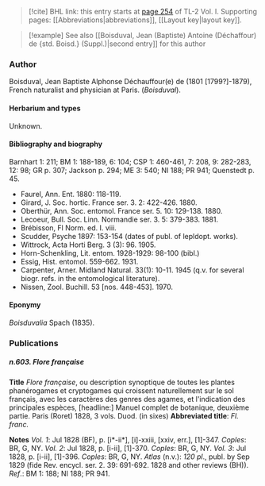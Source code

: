 > [!cite] BHL link: this entry starts at [page 254](https://www.biodiversitylibrary.org/item/103414#page/302/mode/1up) of TL-2 Vol. I.
> Supporting pages: [[Abbreviations|abbreviations]], [[Layout key|layout key]].

> [!example] See also [[Boisduval, Jean (Baptiste) Antoine (Déchaffour) de {std. Boisd.} (Suppl.)|second entry]] for this author

### Author

Boisduval, Jean Baptiste Alphonse Déchauffour(e) de (1801 \[1799?\]-1879), French naturalist and physician at Paris. (*Boisduval*).

#### Herbarium and types

Unknown.

#### Bibliography and biography

Barnhart 1: 211; BM 1: 188-189, 6: 104; CSP 1: 460-461, 7: 208, 9: 282-283, 12: 98; GR p. 307; Jackson p. 294; ME 3: 540; NI 188; PR 941; Quenstedt p. 45.
- Faurel, Ann. Ent. 1880: 118-119.
- Girard, J. Soc. hortic. France ser. 3. 2: 422-426. 1880.
- Oberthür, Ann. Soc. entomol. France ser. 5. 10: 129-138. 1880.
- Lecoeur, Bull. Soc. Linn. Normandie ser. 3. 5: 379-383. 1881.
- Brébisson, Fl Norm. ed. I. viii.
- Scudder, Psyche 1897: 153-154 (dates of publ. of lepldopt. works).
- Wittrock, Acta Horti Berg. 3 (3): 96. 1905.
- Horn-Schenkling, Lit. entom. 1928-1929: 98-100 (bibl.)
- Essig, Hist. entomol. 559-662. 1931.
- Carpenter, Arner. Midland Natural. 33(1): 10-11. 1945 (q.v. for several biogr. refs. in the entomological literature).
- Nissen, Zool. Buchill. 53 \[nos. 448-453\]. 1970.

#### Eponymy

*Boisduvalia* Spach (1835).

### Publications

##### n.603. Flore française

**Title**
*Flore française*, ou description synoptique de toutes les plantes phanérogames et cryptogames qui croissent naturellement sur le sol français, avec les caractères des genres des agames, et l'indication des principales espèces, \[headline:\] Manuel complet de botanique, deuxième partie. Paris (Roret) 1828, 3 vols. Duod. (in sixes)
**Abbreviated title**: *Fl. franc.*

**Notes**
*Vol. 1*: Jul 1828 (BF), p. \[i\*-ii\*\], \[i\]-xxiii, \[xxiv, err.\], \[1\]-347. *Coples*: BR, G, NY.
*Vol. 2*: Jul 1828, p. \[i-ii\], \[1\]-370. *Coples*: BR, G, NY.
*Vol. 3*: Jul 1828, p. \[i-ii\], \[1\]-396. *Coples*: BR, G, NY.
*Atlas* (n.v.): *120 pl*., publ. by Sep 1829 (fide Rev. encycl. ser. 2. 39: 691-692. 1828 and other reviews (BH)).
*Ref*.: BM 1: 188; NI 188; PR 941.

